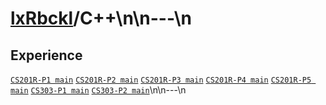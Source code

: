 # [lxRbckl](https://github.com/lxRbckl/lxRbckl/tree/main)/C++\\n\\n---\\n
## Experience
[`CS201R-P1 main`](https://github.com/ala2q6/CS201R-P1/blob/main/README.md) [`CS201R-P2 main`](https://github.com/ala2q6/CS201R-P2/blob/main/README.md) [`CS201R-P3 main`](https://github.com/ala2q6/CS201R-P3/blob/main/README.md) [`CS201R-P4 main`](https://github.com/ala2q6/CS201R-P4/blob/main/README.md) [`CS201R-P5 main`](https://github.com/ala2q6/CS201R-P5/blob/main/README.md) [`CS303-P1 main`](https://github.com/ala2q6/CS303-P1/blob/main/README.md) [`CS303-P2 main`](https://github.com/ala2q6/CS303-P2/blob/main/README.md)\\n\\n---\\n